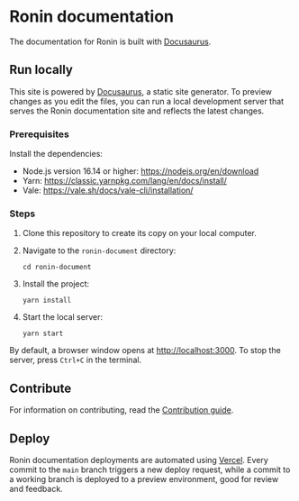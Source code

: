 # Ronin documentation

The documentation for Ronin is built with [Docusaurus](https://docusaurus.io/).

## Run locally
This site is powered by [Docusaurus](https://docusaurus.io), a static site generator. To preview changes as you edit the files, you can run a local development server that serves the Ronin documentation site and reflects the latest changes.

### Prerequisites
Install the dependencies:
* Node.js version 16.14 or higher: https://nodejs.org/en/download
* Yarn: https://classic.yarnpkg.com/lang/en/docs/install/
* Vale: https://vale.sh/docs/vale-cli/installation/

### Steps

1. Clone this repository to create its copy on your local computer.
2. Navigate to the `ronin-document` directory:
   ```
   cd ronin-document
   ```

3. Install the project:
   ```
   yarn install
   ```

4. Start the local server:
   ```
   yarn start
   ```

By default, a browser window opens at [http://localhost:3000](http://localhost:3000). To stop the server, press `Ctrl+C` in the terminal.

## Contribute
For information on contributing, read the [Contribution guide](https://docs.roninchain.com/community/contribute/contribution-guide).

## Deploy
Ronin documentation deployments are automated using [Vercel](https://vercel.com/). Every commit to the `main` branch triggers a new deploy request, while a commit to a working branch is deployed to a preview environment, good for review and feedback. 
